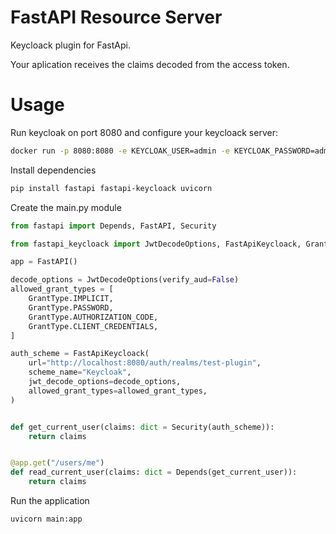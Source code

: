 # FastAPI Resource Server

Keycloack plugin for FastApi.

Your aplication receives the claims decoded from the access token.

# Usage

Run keycloak on port 8080 and configure your keycloack server:

```sh
docker run -p 8080:8080 -e KEYCLOAK_USER=admin -e KEYCLOAK_PASSWORD=admin quay.io/keycloak/keycloak:15.0.2
```

Install dependencies

```sh
pip install fastapi fastapi-keycloack uvicorn
```

Create the main.py module

```python
from fastapi import Depends, FastAPI, Security

from fastapi_keycloack import JwtDecodeOptions, FastApiKeycloack, GrantType

app = FastAPI()

decode_options = JwtDecodeOptions(verify_aud=False)
allowed_grant_types = [
    GrantType.IMPLICIT,
    GrantType.PASSWORD,
    GrantType.AUTHORIZATION_CODE,
    GrantType.CLIENT_CREDENTIALS,
]

auth_scheme = FastApiKeycloack(
    url="http://localhost:8080/auth/realms/test-plugin",
    scheme_name="Keycloak",
    jwt_decode_options=decode_options,
    allowed_grant_types=allowed_grant_types,
)


def get_current_user(claims: dict = Security(auth_scheme)):
    return claims


@app.get("/users/me")
def read_current_user(claims: dict = Depends(get_current_user)):
    return claims

```

Run the application

```sh
uvicorn main:app
```
